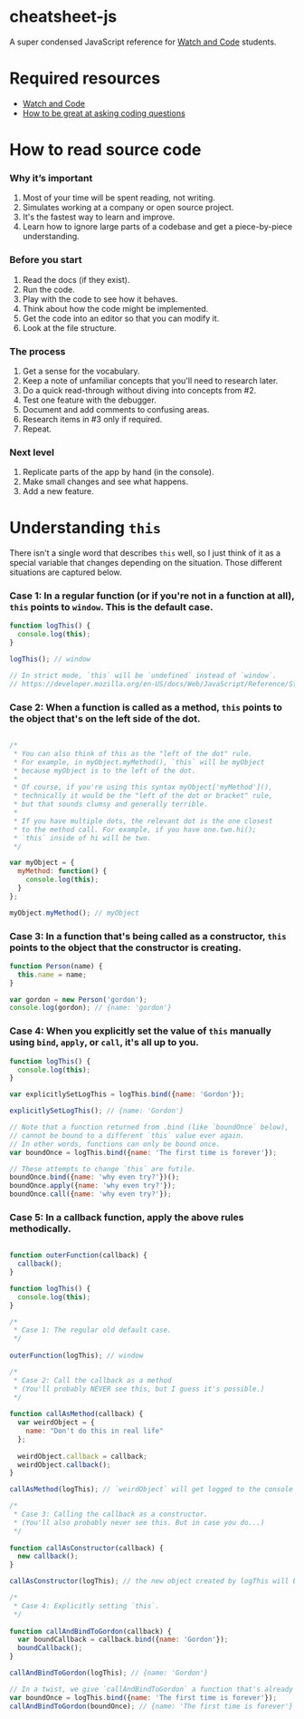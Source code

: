 # cheatsheet-js
A super condensed JavaScript reference for [Watch and Code](https://watchandcode.com/) students.

# Required resources

- [Watch and Code](http://watchandcode.com/p/premium)
- [How to be great at asking coding questions](https://medium.com/@gordon_zhu/how-to-be-great-at-asking-questions-e37be04d0603#.y2roq84t7)

# How to read source code

### Why it’s important

1. Most of your time will be spent reading, not writing.
2. Simulates working at a company or open source project.
3. It's the fastest way to learn and improve.
5. Learn how to ignore large parts of a codebase and get a piece-by-piece understanding.

### Before you start

1. Read the docs (if they exist).
2. Run the code.
3. Play with the code to see how it behaves.
4. Think about how the code might be implemented.
5. Get the code into an editor so that you can modify it.
6. Look at the file structure.

### The process

1. Get a sense for the vocabulary.
2. Keep a note of unfamiliar concepts that you'll need to research later.
3. Do a quick read-through without diving into concepts from #2.
4. Test one feature with the debugger.
5. Document and add comments to confusing areas.
6. Research items in #3 only if required.
7. Repeat.

### Next level

1. Replicate parts of the app by hand (in the console).
2. Make small changes and see what happens.
3. Add a new feature.

# Understanding `this`

There isn't a single word that describes `this` well, so I just think of it as a special variable that changes depending on the situation. Those different situations are captured below.

### Case 1: In a regular function (or if you're not in a function at all), `this` points to `window`. This is the default case.

```javascript
function logThis() {
  console.log(this);
}

logThis(); // window

// In strict mode, `this` will be `undefined` instead of `window`. 
// https://developer.mozilla.org/en-US/docs/Web/JavaScript/Reference/Strict_mode
```

### Case 2: When a function is called as a method, `this` points to the object that's on the left side of the dot.

```javascript

/*
 * You can also think of this as the "left of the dot" rule. 
 * For example, in myObject.myMethod(), `this` will be myObject
 * because myObject is to the left of the dot.
 *
 * Of course, if you're using this syntax myObject['myMethod'](),
 * technically it would be the "left of the dot or bracket" rule,
 * but that sounds clumsy and generally terrible.
 *
 * If you have multiple dots, the relevant dot is the one closest 
 * to the method call. For example, if you have one.two.hi();
 * `this` inside of hi will be two.
 */

var myObject = {
  myMethod: function() {
    console.log(this);
  }
};

myObject.myMethod(); // myObject

```

### Case 3: In a function that's being called as a constructor, `this` points to the object that the constructor is creating.

```javascript
function Person(name) {
  this.name = name;
}

var gordon = new Person('gordon');
console.log(gordon); // {name: 'gordon'}
```

### Case 4: When you explicitly set the value of `this` manually using `bind`, `apply`, or `call`, it's all up to you.

```javascript
function logThis() {
  console.log(this);
}

var explicitlySetLogThis = logThis.bind({name: 'Gordon'});

explicitlySetLogThis(); // {name: 'Gordon'}

// Note that a function returned from .bind (like `boundOnce` below),
// cannot be bound to a different `this` value ever again.
// In other words, functions can only be bound once.
var boundOnce = logThis.bind({name: 'The first time is forever'});

// These attempts to change `this` are futile.
boundOnce.bind({name: 'why even try?'})();
boundOnce.apply({name: 'why even try?'});
boundOnce.call({name: 'why even try?'});
```

### Case 5: In a callback function, apply the above rules methodically.

```javascript

function outerFunction(callback) {
  callback();
}

function logThis() {
  console.log(this);
}

/*
 * Case 1: The regular old default case.
 */
 
outerFunction(logThis); // window

/*
 * Case 2: Call the callback as a method
 * (You'll probably NEVER see this, but I guess it's possible.)
 */
 
function callAsMethod(callback) {
  var weirdObject = {
    name: "Don't do this in real life"
  };
  
  weirdObject.callback = callback;
  weirdObject.callback();
}

callAsMethod(logThis); // `weirdObject` will get logged to the console

/*
 * Case 3: Calling the callback as a constructor. 
 * (You'll also probably never see this. But in case you do...)
 */
 
function callAsConstructor(callback) {
  new callback();
}

callAsConstructor(logThis); // the new object created by logThis will be logged to the console

/*
 * Case 4: Explicitly setting `this`.
 */
 
function callAndBindToGordon(callback) {
  var boundCallback = callback.bind({name: 'Gordon'});
  boundCallback();
}

callAndBindToGordon(logThis); // {name: 'Gordon'}

// In a twist, we give `callAndBindToGordon` a function that's already been bound.
var boundOnce = logThis.bind({name: 'The first time is forever'});
callAndBindToGordon(boundOnce); // {name: 'The first time is forever'}
```
